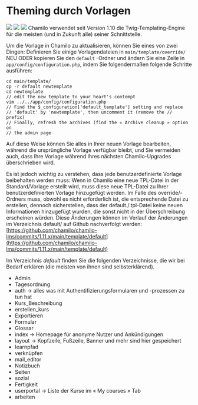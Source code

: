 # Theming durch Vorlagen

![](../../.gitbook/assets/images14%20%282%29.png) ![](../../.gitbook/assets/images13%20%282%29.png) ![](../../.gitbook/assets/images15%20%282%29.png) Chamilo verwendet seit Version 1.10 die Twig-Templating-Engine für die meisten \(und in Zukunft alle\) seiner Schnittstelle.

Um die Vorlage in Chamilo zu aktualisieren, können Sie eines von zwei Dingen: Definieren Sie einige Vorlagendateien in `main/template/override/` NEU ODER kopieren Sie den `default` -Ordner und ändern Sie eine Zeile in `app/config/configuration.php`, indem Sie folgendermaßen folgende Schritte ausführen:

```text
cd main/template/
cp -r default newtemplate
cd newtemplate
// edit the new template to your heart's contempt
vim ../../app/config/configuration.php
// Find the $_configuration['default_template'] setting and replace
// 'default' by 'newtemplate', then uncomment it (remove the // prefix)
// Finally, refresh the archives (find the « Archive cleanup » option on
// the admin page
```

Auf diese Weise können Sie alles in Ihrer neuen Vorlage bearbeiten, während die ursprüngliche Vorlage verfügbar bleibt, und Sie vermeiden auch, dass Ihre Vorlage während Ihres nächsten Chamilo-Upgrades überschrieben wird.

Es ist jedoch wichtig zu verstehen, dass jede benutzerdefinierte Vorlage beibehalten werden muss: Wenn in Chamilo eine neue TPL-Datei in der Standard/Vorlage erstellt wird, muss diese neue TPL-Datei zu Ihrer benutzerdefinierten Vorlage hinzugefügt werden. Im Falle des override/-Ordners muss, obwohl es nicht erforderlich ist, die entsprechende Datei zu erstellen, dennoch sicherstellen, dass der default./.tpl-Datei keine neuen Informationen hinzugefügt wurden, die sonst nicht in der Überschreibung erscheinen würden. Diese Änderungen können im Verlauf der Änderungen im Verzeichnis default/ auf Github nachverfolgt werden: [https://github.com/chamilo/chamilo-lms/commits/1.11.x/main/template/default](https://github.com/chamilo/chamilo-lms/commits/1.11.x/main/template/default)

Im Verzeichnis _default_ finden Sie die folgenden Verzeichnisse, die wir bei Bedarf erklären \(die meisten von ihnen sind selbsterklärend\).

* Admin
* Tagesordnung
* auth → alles was mit Authentifizierungsformularen und -prozessen zu tun hat
* Kurs\_Beschreibung
* erstellen\_kurs
* Exportieren
* Formular
* Glossar
* index → Homepage für anonyme Nutzer und Ankündigungen
* layout → Kopfzeile, Fußzeile, Banner und mehr sind hier gespeichert
* learnpfad 
* verknüpfen 
* mail\_editor
* Notizbuch
* Seiten
* sozial
* Fertigkeit
* userportal → Liste der Kurse im « My courses » Tab
* arbeiten